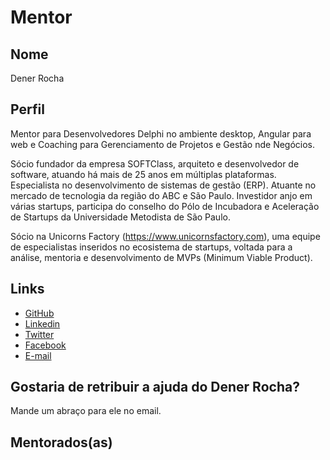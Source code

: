 # Mentor

## Nome

Dener Rocha

## Perfil

Mentor para Desenvolvedores Delphi no ambiente desktop, Angular para web e Coaching para Gerenciamento de Projetos e Gestão nde Negócios.

Sócio fundador da empresa SOFTClass, arquiteto e desenvolvedor de software, atuando há mais de 25 anos em múltiplas plataformas. Especialista no desenvolvimento de sistemas de gestão (ERP). Atuante no mercado de tecnologia da região do ABC e São Paulo. Investidor anjo em várias startups, participa do conselho do Pólo de Incubadora e Aceleração de Startups da Universidade Metodista de São Paulo.

Sócio na Unicorns Factory (https://www.unicornsfactory.com), uma equipe de especialistas inseridos no ecosistema de startups, voltada para a análise, mentoria e desenvolvimento de MVPs (Minimum Viable Product).

## Links

* [GitHub](https://github.com/denernun)
* [Linkedin](https://www.linkedin.com/in/dener-rocha)
* [Twitter](https://twitter.com/denernun)
* [Facebook](https://www.facebook.com/denernun)
* [E-mail](mailto:denernun@gmail.com)

## Gostaria de retribuir a ajuda do Dener Rocha?

Mande um abraço para ele no email.

## Mentorados(as)
